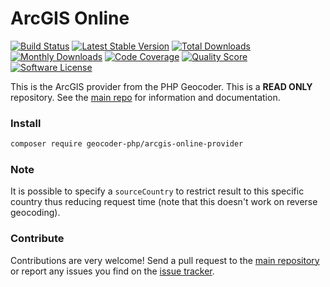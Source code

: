 # ArcGIS Online

[![Build Status](https://travis-ci.org/geocoder-php/arcgis-online-provider.svg?branch=master)](http://travis-ci.org/geocoder-php/arcgis-online-provider)
[![Latest Stable Version](https://poser.pugx.org/geocoder-php/arcgis-online-provider/v/stable)](https://packagist.org/packages/geocoder-php/arcgis-online-provider)
[![Total Downloads](https://poser.pugx.org/geocoder-php/arcgis-online-provider/downloads)](https://packagist.org/packages/geocoder-php/arcgis-online-provider)
[![Monthly Downloads](https://poser.pugx.org/geocoder-php/arcgis-online-provider/d/monthly.png)](https://packagist.org/packages/geocoder-php/arcgis-online-provider)
[![Code Coverage](https://img.shields.io/scrutinizer/coverage/g/geocoder-php/arcgis-online-provider.svg?style=flat-square)](https://scrutinizer-ci.com/g/geocoder-php/arcgis-online-provider)
[![Quality Score](https://img.shields.io/scrutinizer/g/geocoder-php/arcgis-online-provider.svg?style=flat-square)](https://scrutinizer-ci.com/g/geocoder-php/arcgis-online-provider)
[![Software License](https://img.shields.io/badge/license-MIT-brightgreen.svg?style=flat-square)](LICENSE)

This is the ArcGIS provider from the PHP Geocoder. This is a **READ ONLY** repository. See the
[main repo](https://github.com/geocoder-php/Geocoder) for information and documentation. 

### Install

```bash
composer require geocoder-php/arcgis-online-provider
```

### Note

It is possible to specify a `sourceCountry` to restrict result to this specific
country thus reducing request time (note that this doesn't work on reverse
geocoding).


### Contribute

Contributions are very welcome! Send a pull request to the [main repository](https://github.com/geocoder-php/Geocoder) or 
report any issues you find on the [issue tracker](https://github.com/geocoder-php/Geocoder/issues).
